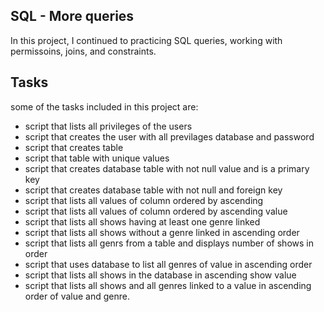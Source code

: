 ## SQL - More queries
In this project, I continued to practicing SQL queries, working with permissoins, joins, and constraints.

## Tasks

some of the tasks included in this project are:

* script that lists all privileges of the users
* script that creates the user with all previlages database and password
* script that creates table
* script that table with unique values
* script that creates database table with not null value and is a primary key
* script that creates database table with not null and foreign key
* script that lists all values of column ordered by ascending
* script that lists all values of column ordered by ascending value
* script that lists all shows having at least one genre linked
* script that lists all shows without a genre linked in ascending order
* script that lists all genrs from a table and displays number of shows in order
* script that uses database to list all genres of value in ascending order
* script that lists all shows in the database in ascending show value
* script that lists all shows and all genres linked to a value in ascending order of value and genre.  
